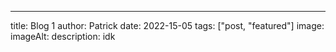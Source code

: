 ---
title: Blog 1 
author: Patrick
date: 2022-15-05
tags: ["post, "featured"]
image: 
imageAlt:
description: idk